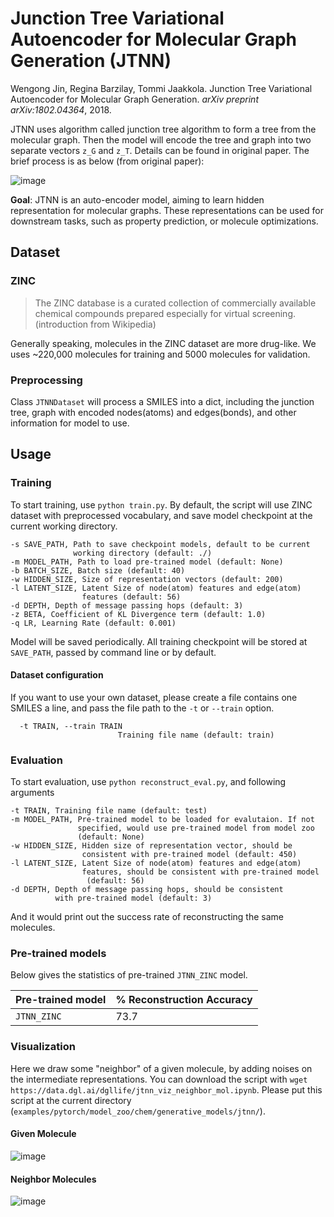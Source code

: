 # Junction Tree Variational Autoencoder for Molecular Graph Generation (JTNN)

Wengong Jin, Regina Barzilay, Tommi Jaakkola. 
Junction Tree Variational Autoencoder for Molecular Graph Generation. 
*arXiv preprint arXiv:1802.04364*, 2018.

JTNN uses algorithm called junction tree algorithm to form a tree from the molecular graph. 
Then the model will encode the tree and graph into two separate vectors `z_G` and `z_T`. Details can
be found in original paper. The brief process is as below (from original paper): 

![image](https://user-images.githubusercontent.com/8686776/63677300-3fb6d980-c81f-11e9-8a65-57c8b03aaf52.png)

**Goal**: JTNN is an auto-encoder model, aiming to learn hidden representation for molecular graphs. 
These representations can be used for downstream tasks, such as property prediction, or molecule optimizations.

## Dataset

### ZINC

> The ZINC database is a curated collection of commercially available chemical compounds 
prepared especially for virtual screening. (introduction from Wikipedia)

Generally speaking, molecules in the ZINC dataset are more drug-like. We uses ~220,000 
molecules for training and 5000 molecules for validation. 

### Preprocessing

Class `JTNNDataset` will process a SMILES into a dict, including the junction tree, graph with 
encoded nodes(atoms) and edges(bonds), and other information for model to use.

## Usage

### Training

To start training, use `python train.py`. By default, the script will use ZINC dataset
 with preprocessed vocabulary, and save model checkpoint at the current working directory. 
```
-s SAVE_PATH, Path to save checkpoint models, default to be current
              working directory (default: ./)
-m MODEL_PATH, Path to load pre-trained model (default: None)
-b BATCH_SIZE, Batch size (default: 40)
-w HIDDEN_SIZE, Size of representation vectors (default: 200)
-l LATENT_SIZE, Latent Size of node(atom) features and edge(atom)
                features (default: 56)
-d DEPTH, Depth of message passing hops (default: 3)
-z BETA, Coefficient of KL Divergence term (default: 1.0)
-q LR, Learning Rate (default: 0.001)
```

Model will be saved periodically. 
All training checkpoint will be stored at `SAVE_PATH`, passed by command line or by default.

#### Dataset configuration

If you want to use your own dataset, please create a file contains one SMILES a line, 
 and pass the file path to the `-t` or `--train` option.
```
  -t TRAIN, --train TRAIN
                        Training file name (default: train)
```

### Evaluation

To start evaluation, use `python reconstruct_eval.py`, and following arguments
```
-t TRAIN, Training file name (default: test)
-m MODEL_PATH, Pre-trained model to be loaded for evalutaion. If not
               specified, would use pre-trained model from model zoo
               (default: None)
-w HIDDEN_SIZE, Hidden size of representation vector, should be
                consistent with pre-trained model (default: 450)
-l LATENT_SIZE, Latent Size of node(atom) features and edge(atom)
                features, should be consistent with pre-trained model
                 (default: 56)
-d DEPTH, Depth of message passing hops, should be consistent
          with pre-trained model (default: 3)
```

And it would print out the success rate of reconstructing the same molecules.

### Pre-trained models

Below gives the statistics of pre-trained `JTNN_ZINC` model. 

| Pre-trained model  | % Reconstruction Accuracy
| ------------------ | -------
| `JTNN_ZINC`        |  73.7             

### Visualization

Here we draw some "neighbor" of a given molecule, by adding noises on the intermediate representations. 
You can download the script with `wget https://data.dgl.ai/dgllife/jtnn_viz_neighbor_mol.ipynb`. 
Please put this script at the current directory (`examples/pytorch/model_zoo/chem/generative_models/jtnn/`).

#### Given Molecule
![image](https://user-images.githubusercontent.com/8686776/63773593-0d37da00-c90e-11e9-8933-0abca4b430db.png)
#### Neighbor Molecules
![image](https://user-images.githubusercontent.com/8686776/63773602-1163f780-c90e-11e9-8341-5122dc0d0c82.png)
